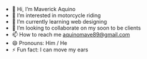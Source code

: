 - 👋 Hi, I’m Maverick Aquino
- 👀 I’m interested in motorcycle riding
- 🌱 I’m currently learning web designing
- 💞️ I’m looking to collaborate on my soon to be clients
- 📫 How to reach me aquinomave89@gmail.com
- 😄 Pronouns: Him / He
- ⚡ Fun fact: I can move my ears

<!---
Mav017/Mav017 is a ✨ special ✨ repository because its `README.md` (this file) appears on your GitHub profile.
You can click the Preview link to take a look at your changes.
--->
